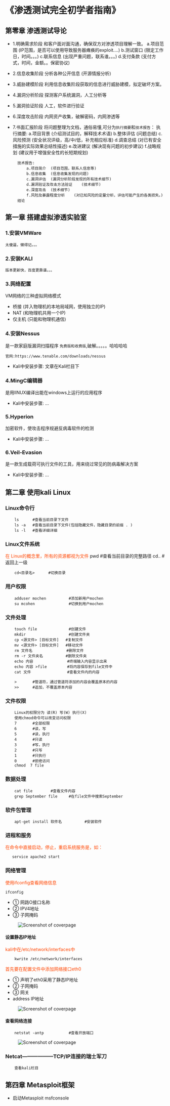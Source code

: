 
# 《渗透测试完全初学者指南》

## 第零章 渗透测试导论

- 1.明确需求阶段
        和客户面对面沟通，确保双方对渗透项目理解一致。
            a.项目范围  (IP范围，是否可以使用导致服务器瘫痪的exploit....)
            b.测试窗口  (限定工作日，时间。。。)
            c.联系信息  (出现严重问题，联系谁。。。)
            d.支付条款  (支付方式，时间，金额。。保密协议)

- 2.信息收集阶段
        分析各种公开信息    (开源情报分析)

- 3.威胁建模阶段
        利用信息收集阶段获取的信息进行威胁建模，拟定破坏方案。

- 4.漏洞分析阶段
        探测客户系统漏洞，人工分析等

- 5.漏洞验证阶段
        人工，软件进行验证

- 6.深度攻击阶段
        内网资产收集，破解密码，内网渗透等

- 7.书面汇报阶段
        将问题整理为文档，通俗易懂,可分为`执行摘要`和`技术报告`：
        执行摘要:
            a.项目背景  (介绍测试目的，解释技术术语)
            b.整体评估  (问题总结)
            c.风险预测  (安全状况评级，高/中/低，补充相应标准)
            d.调查总结  (对已有安全措施的实际效果总结性描述)
            e.改进建议  (解决现有问题的初步建议)
            f.战略规划  (建议用于增强安全性的长短期规划)
            
        技术报告:
            a.项目简介  (项目范围，联系人信息等)
            b.信息收集  (信息收集发现的问题)
            c.漏洞评估  (漏洞分析阶段发现的所有技术细节)
            d.漏洞验证及攻击方法验证    (技术细节)
            e.深度攻击  (技术细节)
            f.风险及暴露程度分析    (对已知风险的定量分析，评估可能产生的各类损失。)
        结论


## 第一章 搭建虚拟渗透实验室
    
### 1.安装VMWare
    太傻逼，懒得记。。。
### 2.安装KALI
    版本更新快，百度更靠谱。。。
### 3.网络配置
 VM网络的三种虚拟网络模式
- 桥接  (并入物理机的本地局域网，使用独立的IP)
- NAT   (和物理机共用一个IP)
- 仅主机    (只能和物理机通信)

### 4.安装Nessus
是一款家庭版漏洞扫描程序 `免费版和收费版`,破解。。。。。哈哈哈哈
    
    官网:https://www.tenable.com/downloads/nessus

- Kali中安装步骤:
        文章在Kali栏目下

### 4.MingC编辑器
是用lINUX编译出能在windows上运行的应用程序

- Kali中安装步骤:
        ...

### 5.Hyperion
加密软件，使攻击程序规避反病毒软件的检测

- Kali中安装步骤:
        ...
  
### 6.Veil-Evasion
是一款生成载荷可执行文件的工具，用来绕过常见的防病毒解决方案

- Kali中安装步骤:
        ...

## 第二章 使用kali Linux
### Linux命令行
        ls      #查看当前目录下文件
        ls -a   #查看当前目录下文件(包括隐藏文件，隐藏目录的前缀 . )
        ls -l   #查看详细详细
### Linux文件系统
<font color = #FF4500>在 Linux的概念里，所有的资源都视为文件</font>
        pwd     #查看当前目录的完整路径
        cd..    #返回上一级

        cd<目录名>      #切换目录
### 用户权限
        adduser mochen          #添加新用户mochen
        su mcohen               #切换到用户mochen

### 文件处理
        touch file              #创建文件
        mkdir                   #创建文件夹
        cp <源文件> [目标文件]   #复制文件
        mv <源文件> [目标文件]   #移动文件
        rm 文件名               #删除文件
        rm -r 文件夹名          #删除文件夹 
        echo 内容               #终端输入内容显示出来
        echo 内容 >file         #将内容保存到file文件中
        cat 文件                #查看文件内的内容
        
        >       #管道符，通过管道符添加的内容会覆盖原本的内容
        >>      #追加，不覆盖原本内容      
### 文件权限
        Linux的权限分为 读(R) 写(W) 执行(X)
        使用chmod命令可以改变访问权限
        7       #全部权限
        6       #读，写
        5       #读，执行
        4       #只读
        3       #写，执行
        2       #只写
        1       #只执行
        0       #拒绝访问
        chmod  7 file 
### 数据处理
        cat file        #查看文件内容
        grep September file     #在file文件中搜索September
### 软件包管理
        apt-get install 软件名          #安装软件

### 进程和服务
<font color = #FF4500>在命令中直接启动，停止，重启系统服务是，如：</font><BR>
```
   service apache2 start
```


### 网络管理
<font color = #FF4500>使用ifconfig查看网络信息</font><BR>

```
ifconfig
```
* ① 网路O接口名称
* ② IPV4地址
* ③ 子网掩码

</figure>
     <figure class="thumbnails">
    <img src="picture/two/22.png" alt="Screenshot of coverpage" title="Cover page">

</figure>

#### 设置静态IP地址
<font color = #FF4500>kali中在/etc/network/interfaces中</font><BR>

        kwrite /etc/network/interfaces
<font color = #FF4500>首先要在配置文件中添加网络接口eth0</font><BR>

- ① 声明了eth0采用了静态IP地址
- ② 子网掩码
- ③ 网关
- address IP地址
</figure>
     <figure class="thumbnails">
    <img src="picture/two/2.png" alt="Screenshot of coverpage" title="Cover page">

</figure>

#### 查看网络连接
        netstat -antp           #查看开放端口

</figure>
     <figure class="thumbnails">
    <img src="picture/two/3.png" alt="Screenshot of coverpage" title="Cover page">

</figure>

### Netcat——————TCP/IP连接的瑞士军刀
        查看kali栏目

## 第四章 Metasploit框架
- 启动Metasploit
        msfconsole











